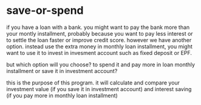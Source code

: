 # save-or-spend
if you have a loan with a bank. you might want to pay the bank more than your montly installment, probably because you want to pay less interest or to settle the loan faster or improve credit score. however we have another option. instead use the extra money in monthly loan installment, you might want to use it to invest in invesment account such as fixed deposit or EPF. 

but which option will you choose? to spend it and pay more in loan monthly installment or save it in investment account? 

this is the purpose of this program. it will calculate and compare your investment value (if you save it in investment account) and interest saving (if you pay more in monthly loan installment) 
